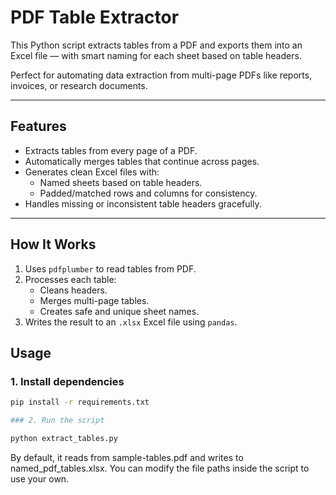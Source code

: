 
# PDF Table Extractor

This Python script extracts tables from a PDF and exports them into an Excel file — with smart naming for each sheet based on table headers.

Perfect for automating data extraction from multi-page PDFs like reports, invoices, or research documents.

---

## Features

- Extracts tables from every page of a PDF.
- Automatically merges tables that continue across pages.
- Generates clean Excel files with:
  - Named sheets based on table headers.
  - Padded/matched rows and columns for consistency.
- Handles missing or inconsistent table headers gracefully.

---

## How It Works

1. Uses `pdfplumber` to read tables from PDF.
2. Processes each table:
   - Cleans headers.
   - Merges multi-page tables.
   - Creates safe and unique sheet names.
3. Writes the result to an `.xlsx` Excel file using `pandas`.



## Usage

### 1. Install dependencies

```bash
pip install -r requirements.txt

### 2. Run the script

python extract_tables.py
```

By default, it reads from sample-tables.pdf and writes to named_pdf_tables.xlsx. You can modify the file paths inside the script to use your own.
